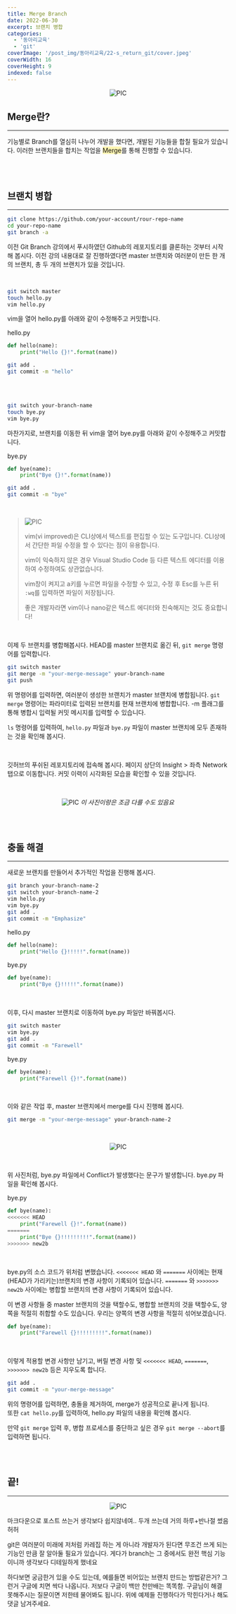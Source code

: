```yaml
---
title: Merge Branch
date: 2022-06-30
excerpt: 브랜치 병합
categories:
  - '동아리교육'
  - 'git'
coverImage: '/post_img/동아리교육/22-s_return_git/cover.jpeg'
coverWidth: 16
coverHeight: 9
indexed: false
---
```


<center>

![PIC](/post_img/동아리교육/22-s_return_git//GIT2/1.png)

</center>

## Merge란?

---

기능별로 Branch를 열심히 나누어 개발을 했다면, 개발된 기능들을 합칠 필요가 있습니다. 이러한 브랜치들을 합치는 작업을 <span style="background-color: #FFF5B1">Merge</span>를 통해 진행할 수 있습니다.

<br><br>

## 브랜치 병합

---

```bash
git clone https://github.com/your-account/rour-repo-name
cd your-repo-name
git branch -a
```

이전 Git Branch 강의에서 푸시하였던 Github의 레포지토리를 클론하는 것부터 시작해 봅시다. 이전 강의 내용대로 잘 진행하였다면 master 브랜치와 여러분이 만든 한 개의 브랜치, 총 두 개의 브랜치가 있을 것입니다.

<br>

```bash
git switch master
touch hello.py
vim hello.py
```

vim을 열어 hello.py를 아래와 같이 수정해주고 커밋합니다.

hello.py

```python
def hello(name):
    print("Hello {}!".format(name))
```

```bash
git add .
git commit -m "hello"
```

<br><br>

```bash
git switch your-branch-name
touch bye.py
vim bye.py
```

마찬가지로, 브랜치를 이동한 뒤 vim을 열어 bye.py를 아래와 같이 수정해주고 커밋합니다.

bye.py

```python
def bye(name):
    print("Bye {}!".format(name))
```

```bash
git add .
git commit -m "bye"
```

<br>

> ![PIC](/post_img/동아리교육/22-s_return_git//GIT2/2.png)
>
> vim(vi improved)은 CLI상에서 텍스트를 편집할 수 있는 도구입니다. CLI상에서 간단한 파일 수정을 할 수 있다는 점이 유용합니다.
>
> vim이 익숙하지 않은 경우 Visual Studio Code 등 다른 텍스트 에디터를 이용하여 수정하여도 상관없습니다.
>
> vim창이 켜지고 a키를 누르면 파일을 수정할 수 있고, 수정 후 Esc를 누른 뒤 `:wq`를 입력하면 파일이 저장됩니다.
>
> 좋은 개발자라면 vim이나 nano같은 텍스트 에디터와 친숙해지는 것도 중요합니다!

<br>

이제 두 브랜치를 병합해봅시다. HEAD를 master 브랜치로 옮긴 뒤, `git merge` 명령어를 입력합니다.

```bash
git switch master
git merge -m "your-merge-message" your-branch-name
git push
```

위 명령어를 입력하면, 여러분이 생성한 브랜치가 master 브랜치에 병합됩니다. `git merge` 명령어는 파라미터로 입력된 브랜치를 현재 브랜치에 병합합니다. -m 플래그를 통해 병합시 입력될 커밋 메시지를 입력할 수 있습니다.

`ls` 명령어를 입력하여, `hello.py` 파일과 `bye.py` 파일이 master 브랜치에 모두 존재하는 것을 확인해 봅시다.

<br>

깃허브의 푸쉬된 레포지토리에 접속해 봅시다. 페이지 상단의 Insight > 좌측 Network 탭으로 이동합니다. 커밋 이력이 시각화된 모습을 확인할 수 있을 것입니다.

<br>

<center>

![PIC](/post_img/동아리교육/22-s_return_git//GIT2/3.PNG)
_이 사진이랑은 조금 다를 수도 있음요_

</center>

<br><br>

## 충돌 해결

---

새로운 브랜치를 만들어서 추가적인 작업을 진행해 봅시다.

```bash
git branch your-branch-name-2
git switch your-branch-name-2
vim hello.py
vim bye.py
git add .
git commit -m "Emphasize"
```

hello.py

```python
def hello(name):
    print("Hello {}!!!!!".format(name))
```

bye.py

```python
def bye(name):
    print("Bye {}!!!!!".format(name))
```

<br>

이후, 다시 master 브랜치로 이동하여 bye.py 파일만 바꿔봅시다.

```bash
git switch master
vim bye.py
git add .
git commit -m "Farewell"
```

bye.py

```python
def bye(name):
    print("Farewell {}!".format(name))
```

<br>

이와 같은 작업 후, master 브랜치에서 merge를 다시 진행해 봅시다.

```bash
git merge -m "your-merge-message" your-branch-name-2
```

<br>

<center>

![PIC](/post_img/동아리교육/22-s_return_git//GIT2/4.PNG)

</center>

<br>

위 사진처럼, bye.py 파일에서 Conflict가 발생했다는 문구가 발생합니다. bye.py 파일을 확인해 봅시다.

<span>bye.py</span>

```python
def bye(name):
<<<<<<< HEAD
    print("Farewell {}!".format(name))
=======
    print("Bye {}!!!!!!!!!".format(name))
>>>>>>> new2b
```

<br>

bye.py의 소스 코드가 위처럼 변했습니다. `<<<<<<< HEAD` 와 `=======` 사이에는 현재 (HEAD가 가리키는)브랜치의 변경 사항이 기록되어 있습니다. `=======` 와 `>>>>>>> new2b` 사이에는 병합할 브랜치의 변경 사항이 기록되어 있습니다.

이 변경 사항들 중 master 브랜치의 것을 택할수도, 병합할 브랜치의 것을 택할수도, 양쪽을 적절히 취합할 수도 있습니다. 우리는 양쪽의 변경 사항을 적절히 섞어보겠습니다.

```python
def bye(name):
    print("Farewell {}!!!!!!!!!".format(name))
```

<br>

이렇게 적용할 변경 사항만 남기고, 버릴 변경 사항 및 `<<<<<<< HEAD`, `=======`, `>>>>>>> new2b` 등은 지우도록 합니다.

```bash
git add .
git commit -m "your-merge-message"
```

위의 명령어를 입력하면, 충돌을 제거하여, merge가 성공적으로 끝나게 됩니다.  
또한 `cat hello.py`를 입력하여, hello.py 파일의 내용을 확인해 봅시다.

만약 `git merge` 입력 후, 병합 프로세스를 중단하고 싶은 경우 `git merge --abort`를 입력하면 됩니다.

<br><br>

## 끝!

---

<center>

![PIC](/post_img/동아리교육/22-s_return_git//GIT2/5.jpg)

</center>

마크다운으로 포스트 쓰는거 생각보다 쉽지않네여.. 두개 쓰는데 거의 하루+반나절 썼음 허허

git은 여러분이 미래에 저처럼 카레집 하는 게 아니라 개발자가 된다면 무조건 쓰게 되는 기능인 만큼 잘 알아둘 필요가 있습니다. 게다가 branch는 그 중에서도 완전 핵심 기능이니까 생각보다 디테일하게 했네요

하다보면 궁금한거 있을 수도 있는데, 예를들면 비어있는 브랜치 만드는 방법같은거? 그런거 구글에 치면 싹다 나옵니다. 저보다 구글이 백만 천만배는 똑똑함. 구글님이 해결 못해주시는 질문이면 저한테 물어봐도 됩니다. 위에 예제들 진행하다가 막힌다거나 해도 댓글 남겨주세요.
